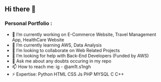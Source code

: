 ## Hi there 👋


<!--
**amit-singh1/amit-singh1** is a ✨ _special_ ✨ repository because its `README.md` (this file) appears on your GitHub profile.
-->
### Personal Portfolio :

- 🔭 I’m currently working on E-Commerce Website, Travel Management App, HealthCare Website
- 🌱 I’m currently learning AWS, Data Analysis
- 👯 I’m looking to collaborate on Web Related Projects
- 🤔 I’m looking for help with Back-End Developers   (Funded by AWS)
- 💬 Ask me about any doubts occuring in my repo
- 📫 How to reach me: ig - @am1t.s1ngh
- ⚡ Expertise: Python HTML CSS Js PHP MYSQL C C++  

